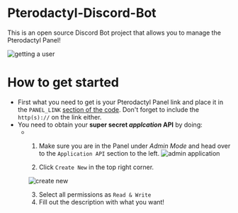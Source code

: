 # Pterodactyl-Discord-Bot
This is an open source Discord Bot project that allows you to manage the Pterodactyl Panel!

![getting a user](https://gyazo.com/b3153aa8ecbf2c006ad4ca7cc9163c04.gif)


# How to get started
- First what you need to get is your Pterodactyl Panel link and place it in the `PANEL_LINK` [section of the code](/bot.py). Don't forget to include the `http(s)://` on the link either.
- You need to obtain your **super secret _applcation_ API** by doing: 
  - 1. Make sure you are in the Panel under _Admin Mode_ and head over to the `Application API` section to the left.
  ![admin application](https://gyazo.com/67b15ab1b11873fdae02f7038f47d8d2.gif)
  
    2. Click `Create New` in the top right corner. 
    
    ![create new](https://i.gyazo.com/c3ca37f6c68338ffc23d4626fe810c3e.png)
    
    3. Select all permissions as `Read & Write` 
    4. Fill out the description with what you want!
